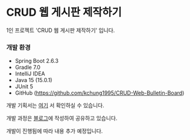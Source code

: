 # CRUD 웹 게시판 제작하기

1인 프로젝트 'CRUD 웹 게시판 제작하기' 입니다.

### 개발 환경

- Spring Boot 2.6.3
- Gradle 7.0
- IntelliJ IDEA
- Java 15 (15.0.1)
- JUnit 5
- GitHub (https://github.com/kchung1995/CRUD-Web-Bulletin-Board)

개발 기획서는 [여기](https://kchung1995.notion.site/CRUD-40f53ae8dd59467aa21d12c039e64634) 서 확인하실 수 있습니다.  
  
개발 과정은 [블로그](katfun.tistory.com)에 작성하여 공유하고 있습니다.
  
개발이 진행됨에 따라 내용 추가 예정입니다.